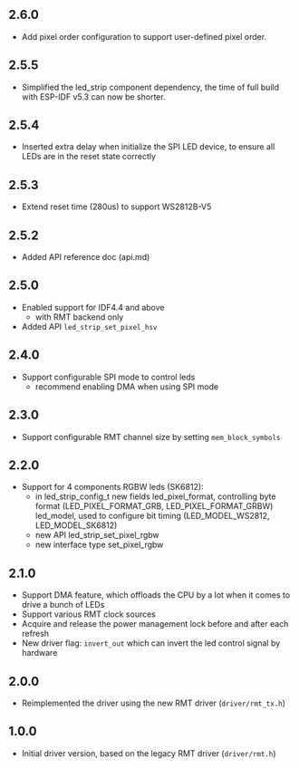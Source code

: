 ## 2.6.0

- Add pixel order configuration to support user-defined pixel order.
  
## 2.5.5

- Simplified the led_strip component dependency, the time of full build with ESP-IDF v5.3 can now be shorter.

## 2.5.4

- Inserted extra delay when initialize the SPI LED device, to ensure all LEDs are in the reset state correctly

## 2.5.3

- Extend reset time (280us) to support WS2812B-V5

## 2.5.2

- Added API reference doc (api.md)

## 2.5.0

- Enabled support for IDF4.4 and above
  - with RMT backend only
- Added API `led_strip_set_pixel_hsv`

## 2.4.0

- Support configurable SPI mode to control leds
  - recommend enabling DMA when using SPI mode

## 2.3.0

- Support configurable RMT channel size by setting `mem_block_symbols`

## 2.2.0

- Support for 4 components RGBW leds (SK6812):
  - in led_strip_config_t new fields
      led_pixel_format, controlling byte format (LED_PIXEL_FORMAT_GRB, LED_PIXEL_FORMAT_GRBW)
      led_model, used to configure bit timing (LED_MODEL_WS2812, LED_MODEL_SK6812)
  - new API led_strip_set_pixel_rgbw
  - new interface type set_pixel_rgbw

## 2.1.0

- Support DMA feature, which offloads the CPU by a lot when it comes to drive a bunch of LEDs
- Support various RMT clock sources
- Acquire and release the power management lock before and after each refresh
- New driver flag: `invert_out` which can invert the led control signal by hardware

## 2.0.0

- Reimplemented the driver using the new RMT driver (`driver/rmt_tx.h`)

## 1.0.0

- Initial driver version, based on the legacy RMT driver (`driver/rmt.h`)
